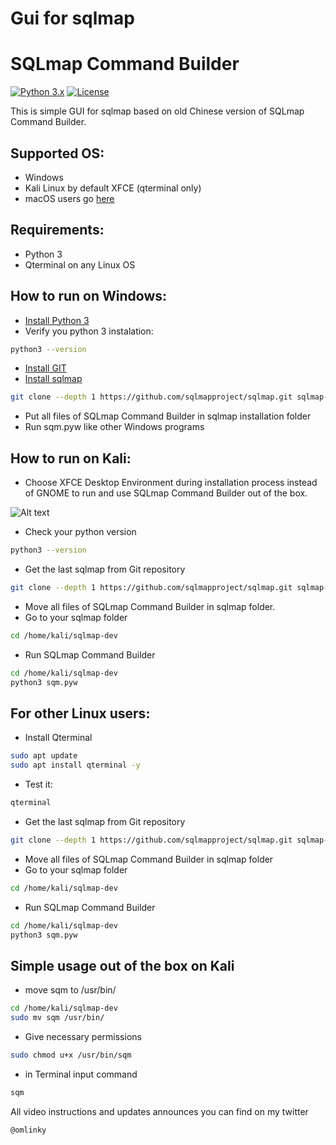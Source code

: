 # Gui for sqlmap
# SQLmap Command Builder

[![Python 3.x](https://img.shields.io/badge/python-3.x-yellow.svg)](https://www.python.org/) [![License](https://img.shields.io/badge/license-GPLv2-red.svg)](https://github.com/omlinky/sqm/blob/main/LICENSE)

This is simple GUI for sqlmap based on old Chinese version of SQLmap Command Builder.

## Supported OS:

- Windows
- Kali Linux by default XFCE (qterminal only)
- macOS users go [here](https://github.com/omlinky/sqm_macos)


## Requirements:

- Python 3
- Qterminal on any Linux OS

## How to run on Windows:

- [Install Python 3](https://www.python.org)
- Verify you python 3 instalation:
```sh
python3 --version
```
- [Install GIT](https://gitforwindows.org/)
- [Install sqlmap](https://github.com/sqlmapproject/sqlmap)
```sh
git clone --depth 1 https://github.com/sqlmapproject/sqlmap.git sqlmap-dev
```
- Put all files of SQLmap Command Builder in sqlmap installation folder
- Run sqm.pyw like other Windows programs 

## How to run on Kali:

- Choose XFCE Desktop Environment during installation process instead of GNOME to run and use SQLmap Command Builder out of the box.

![Alt text](https://github.com/user-attachments/assets/491ffdb8-3ce6-43fe-b1fa-faced21c2b11)
- Check your python version
```sh
python3 --version
```
- Get the last sqlmap from Git repository
```sh
git clone --depth 1 https://github.com/sqlmapproject/sqlmap.git sqlmap-dev
```
- Move all files of SQLmap Command Builder in sqlmap folder.
- Go to your sqlmap folder
```sh
cd /home/kali/sqlmap-dev
```
- Run SQLmap Command Builder
```sh
cd /home/kali/sqlmap-dev
python3 sqm.pyw
```

## For other Linux users:
- Install Qterminal
```sh
sudo apt update
sudo apt install qterminal -y
```
- Test it:
```sh
qterminal
```
- Get the last sqlmap from Git repository
```sh
git clone --depth 1 https://github.com/sqlmapproject/sqlmap.git sqlmap-dev
```
- Move all files of SQLmap Command Builder in sqlmap folder
- Go to your sqlmap folder
```sh
cd /home/kali/sqlmap-dev
```
- Run SQLmap Command Builder
```sh
cd /home/kali/sqlmap-dev
python3 sqm.pyw
```

## Simple usage out of the box on Kali
- move sqm to /usr/bin/
```sh
cd /home/kali/sqlmap-dev
sudo mv sqm /usr/bin/
```
- Give necessary permissions
```sh
sudo chmod u+x /usr/bin/sqm
```
- in Terminal input command
```sh
sqm
```

All video instructions and updates announces you can find on my twitter 
```sh
@omlinky
